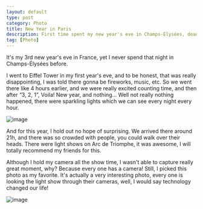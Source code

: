 ```yaml
---
layout: default
type: post
category: Photo
title: New Year in Paris
description: First time spent my new year's eve in Champs-Élysées, dead tired but totally worth it!
tag: [Photo]
---
```


It's my 3rd new year's eve in France, yet I never spend that night in Champs-Élysées before.  

I went to Eiffel Tower in my first year's eve, and to be honest, that was really disappointing, I was told there gonna be fireworks, music, etc. So we went there like 4 hours earlier, and we were really excited counting time, and then after “3, 2, 1”, Voila! New year, and nothing… Well not really nothing happened, there were sparkling lights which we can see every night every hour.  

![image]({{site.img_url}}/emotions/who-cares.jpg)

And for this year, I hold out no hope of surprising. We arrived there around 21h, and there was so crowded with people, you could walk over their heads. There were light shows on Arc de Triomphe, it was awesome, I will totally recommend my friends for this.

Although I hold my camera all the show time, I wasn't able to capture really great moment, why? Because every one has a camera! Still, I picked this photo as my favorite. It's actually a very interesting photo, every one is looking the light show through their cameras, well, I would say technology changed our life!


 
![image]({{site.img_url}}/post-sources/2016-01-01.JPG)
